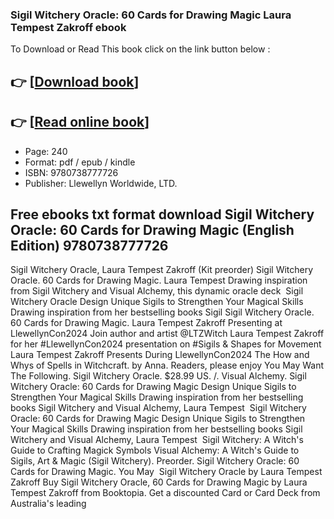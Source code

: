 ### Sigil Witchery Oracle: 60 Cards for Drawing Magic Laura Tempest Zakroff ebook

To Download or Read This book click on the link button below :

## 👉  [**[Download book](http://ebooksharez.info/download.php?group=book&from=github.com&id=716627&lnk=1081 "Download book")**]

## 👉  [**[Read online book](http://ebooksharez.info/download.php?group=book&from=github.com&id=716627&lnk=1081 "Read online book")**]


* Page: 240
* Format: pdf / epub / kindle
* ISBN: 9780738777726
* Publisher: Llewellyn Worldwide, LTD.



## Free ebooks txt format download Sigil Witchery Oracle: 60 Cards for Drawing Magic (English Edition) 9780738777726



 Sigil Witchery Oracle, Laura Tempest Zakroff (Kit preorder) Sigil Witchery Oracle. 60 Cards for Drawing Magic. Laura Tempest Drawing inspiration from Sigil Witchery and Visual Alchemy, this dynamic oracle deck 
 Sigil Witchery Oracle Design Unique Sigils to Strengthen Your Magical Skills Drawing inspiration from her bestselling books Sigil Sigil Witchery Oracle. 60 Cards for Drawing Magic.
 Laura Tempest Zakroff Presenting at LlewellynCon2024 Join author and artist @LTZWitch Laura Tempest Zakroff for her #LlewellynCon2024 presentation on #Sigils &amp; Shapes for Movement 
 Laura Tempest Zakroff Presents During LlewellynCon2024 The How and Whys of Spells in Witchcraft. by Anna. Readers, please enjoy You May Want The Following. Sigil Witchery Oracle. $28.99 US. /. Visual Alchemy.
 Sigil Witchery Oracle: 60 Cards for Drawing Magic Design Unique Sigils to Strengthen Your Magical Skills Drawing inspiration from her bestselling books Sigil Witchery and Visual Alchemy, Laura Tempest 
 Sigil Witchery Oracle: 60 Cards for Drawing Magic Design Unique Sigils to Strengthen Your Magical Skills Drawing inspiration from her bestselling books Sigil Witchery and Visual Alchemy, Laura Tempest 
 Sigil Witchery: A Witch&#039;s Guide to Crafting Magick Symbols Visual Alchemy: A Witch&#039;s Guide to Sigils, Art &amp; Magic (Sigil Witchery). Preorder. Sigil Witchery Oracle: 60 Cards for Drawing Magic. You May 
 Sigil Witchery Oracle by Laura Tempest Zakroff Buy Sigil Witchery Oracle, 60 Cards for Drawing Magic by Laura Tempest Zakroff from Booktopia. Get a discounted Card or Card Deck from Australia&#039;s leading 





